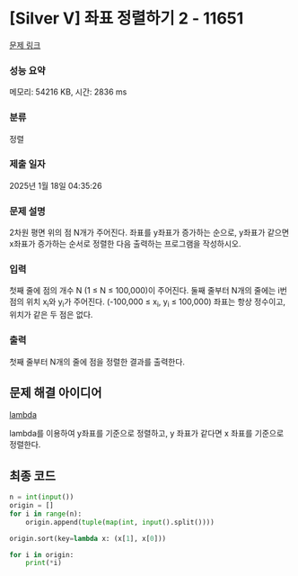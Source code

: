 # [Silver V] 좌표 정렬하기 2 - 11651 

[문제 링크](https://www.acmicpc.net/problem/11651) 

### 성능 요약

메모리: 54216 KB, 시간: 2836 ms

### 분류

정렬

### 제출 일자

2025년 1월 18일 04:35:26

### 문제 설명

<p>2차원 평면 위의 점 N개가 주어진다. 좌표를 y좌표가 증가하는 순으로, y좌표가 같으면 x좌표가 증가하는 순서로 정렬한 다음 출력하는 프로그램을 작성하시오.</p>

### 입력 

 <p>첫째 줄에 점의 개수 N (1 ≤ N ≤ 100,000)이 주어진다. 둘째 줄부터 N개의 줄에는 i번점의 위치 x<sub>i</sub>와 y<sub>i</sub>가 주어진다. (-100,000 ≤ x<sub>i</sub>, y<sub>i</sub> ≤ 100,000) 좌표는 항상 정수이고, 위치가 같은 두 점은 없다.</p>

### 출력 

 <p>첫째 줄부터 N개의 줄에 점을 정렬한 결과를 출력한다.</p>

## 문제 해결 아이디어

[lambda](https://www.notion.so/lambda-17e5e2536d928020adbbdb195d11eb45?pvs=21)

lambda를 이용하여 y좌표를 기준으로 정렬하고, y 좌표가 같다면 x  좌표를 기준으로 정렬한다.

## 최종 코드

```python
n = int(input())
origin = []
for i in range(n):
    origin.append(tuple(map(int, input().split())))

origin.sort(key=lambda x: (x[1], x[0]))

for i in origin:
    print(*i)
```
